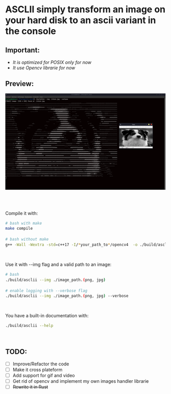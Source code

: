 # ASCLII simply transform an image on your hard disk to an ascii variant in the console

## Important:
- *It is optimized for POSIX only for now*
- *It use Opencv librarie for now*

## Preview:
![Aperçu du programme](preview.png)


</br>
</br>

Compile it with:
```bash
# bash with make
make compile

# bash without make
g++ -Wall -Wextra -std=c++17 -I/*your_path_to*/opencv4  -o ./build/asclii main.cpp `pkg-config --cflags --libs opencv4`
```

</br>

Use it with --img flag and a valid path to an image:
```bash
# bash
./build/asclii --img ./image_path.(png, jpg)

# enable logging with --verbose flag
./build/asclii --img ./image_path.(png, jpg) --verbose

```

</br>

You have a built-in documentation with:
```bash
./build/asclii --help
```

</br>

## TODO:

- [ ] Improve/Refactor the code
- [ ] Make it cross plateform
- [ ] Add support for gif and video
- [ ] Get rid of opencv and implement my own images handler librarie
- [ ] ~~Rewrite it in Rust~~